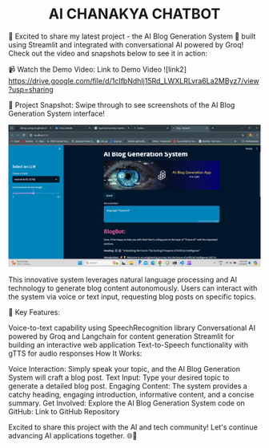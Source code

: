 <h1 align="center">AI CHANAKYA CHATBOT</h1>
🚀 Excited to share my latest project - the AI Blog Generation System 🤖 built using Streamlit and integrated with conversational AI powered by Groq! Check out the video and snapshots below to see it in action:

📹 Watch the Demo Video: Link to Demo Video
![link2] https://drive.google.com/file/d/1cIfbNdhIj15Rd_LWXLRLvra6La2MByz7/view?usp=sharing

📸 Project Snapshot: Swipe through to see screenshots of the AI Blog Generation System interface!

<div align="center"> <img src="https://github.com/MANAS8991/ai_blog_bot.github.io/blob/main/Screenshot%20(126).png"> </div>

This innovative system leverages natural language processing and AI technology to generate blog content autonomously. Users can interact with the system via voice or text input, requesting blog posts on specific topics.

🌟 Key Features:

Voice-to-text capability using SpeechRecognition library
Conversational AI powered by Groq and Langchain for content generation
Streamlit for building an interactive web application
Text-to-Speech functionality with gTTS for audio responses
How It Works:

Voice Interaction: Simply speak your topic, and the AI Blog Generation System will craft a blog post.
Text Input: Type your desired topic to generate a detailed blog post.
Engaging Content: The system provides a catchy heading, engaging introduction, informative content, and a concise summary.
Get Involved:
Explore the AI Blog Generation System code on GitHub: Link to GitHub Repository

Excited to share this project with the AI and tech community! Let's continue advancing AI applications together. 🌐🤖


